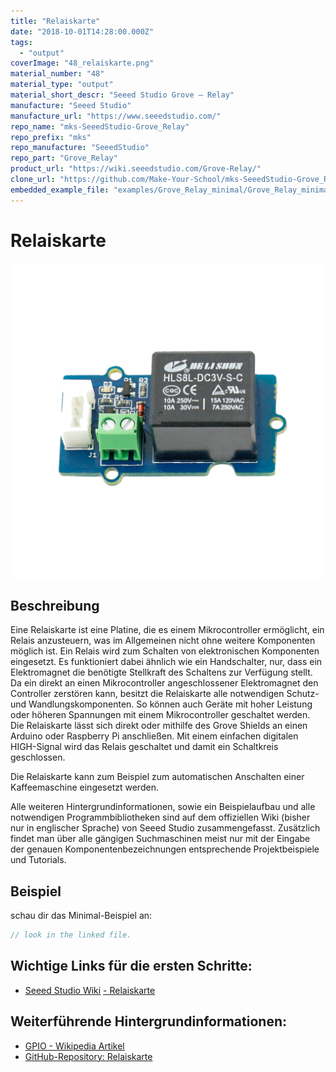 ```yaml
---
title: "Relaiskarte"
date: "2018-10-01T14:28:00.000Z"
tags: 
  - "output"
coverImage: "48_relaiskarte.png"
material_number: "48"
material_type: "output"
material_short_descr: "Seeed Studio Grove – Relay"
manufacture: "Seeed Studio"
manufacture_url: "https://www.seeedstudio.com/"
repo_name: "mks-SeeedStudio-Grove_Relay"
repo_prefix: "mks"
repo_manufacture: "SeeedStudio"
repo_part: "Grove_Relay"
product_url: "https://wiki.seeedstudio.com/Grove-Relay/"
clone_url: "https://github.com/Make-Your-School/mks-SeeedStudio-Grove_Relay.git"
embedded_example_file: "examples/Grove_Relay_minimal/Grove_Relay_minimal.ino"
---
```



# Relaiskarte

![Relaiskarte](./48_relaiskarte.png)

## Beschreibung
Eine Relaiskarte ist eine Platine, die es einem Mikrocontroller ermöglicht, ein Relais anzusteuern, was im Allgemeinen nicht ohne weitere Komponenten möglich ist.  Ein Relais wird zum Schalten von elektronischen Komponenten eingesetzt. Es funktioniert dabei ähnlich wie ein Handschalter, nur, dass ein Elektromagnet die benötigte Stellkraft des Schaltens zur Verfügung stellt. Da ein direkt an einen Mikrocontroller angeschlossener Elektromagnet den Controller zerstören kann, besitzt die Relaiskarte alle notwendigen Schutz- und Wandlungskomponenten. So können auch Geräte mit hoher Leistung oder höheren Spannungen mit einem Mikrocontroller geschaltet werden. Die Relaiskarte lässt sich direkt oder mithilfe des Grove Shields an einen Arduino oder Raspberry Pi anschließen. Mit einem einfachen digitalen HIGH-Signal wird das Relais geschaltet und damit ein Schaltkreis geschlossen.

Die Relaiskarte kann zum Beispiel zum automatischen Anschalten einer Kaffeemaschine eingesetzt werden.

Alle weiteren Hintergrundinformationen, sowie ein Beispielaufbau und alle notwendigen Programmbibliotheken sind auf dem offiziellen Wiki (bisher nur in englischer Sprache) von Seeed Studio zusammengefasst. Zusätzlich findet man über alle gängigen Suchmaschinen meist nur mit der Eingabe der genauen Komponentenbezeichnungen entsprechende Projektbeispiele und Tutorials.


## Beispiel

schau dir das Minimal-Beispiel an:

```c++:public/mks/parts/mks-SeeedStudio-Grove_Relay/examples/Grove_Relay_minimal/Grove_Relay_minimal.ino
// look in the linked file.
```

<!-- infolist -->

## Wichtige Links für die ersten Schritte:

- [Seeed Studio Wiki](http://wiki.seeedstudio.com/Grove-Relay/) [- Relaiskarte](http://wiki.seeedstudio.com/Grove-Relay/)

## Weiterführende Hintergrundinformationen:

- [GPIO - Wikipedia Artikel](https://de.wikipedia.org/wiki/Allzweckeingabe/-ausgabe)
- [GitHub-Repository: Relaiskarte](https://github.com/MakeYourSchool/48-Relaiskarte)




